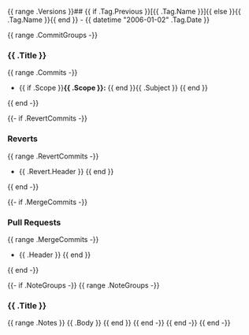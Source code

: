 {{ range .Versions }}## {{ if .Tag.Previous }}[{{ .Tag.Name }}]{{ else }}{{ .Tag.Name }}{{ end }} - {{ datetime "2006-01-02" .Tag.Date }}

{{ range .CommitGroups -}}

### {{ .Title }}

{{ range .Commits -}}

- {{ if .Scope }}**{{ .Scope }}:** {{ end }}{{ .Subject }}
{{ end }}

{{ end -}}

{{- if .RevertCommits -}}

### Reverts

{{ range .RevertCommits -}}

- {{ .Revert.Header }}
{{ end }}

{{ end -}}

{{- if .MergeCommits -}}

### Pull Requests

{{ range .MergeCommits -}}

- {{ .Header }}
{{ end }}

{{ end -}}

{{- if .NoteGroups -}}
{{ range .NoteGroups -}}

### {{ .Title }}

{{ range .Notes }}
{{ .Body }}
{{ end }}
{{ end -}}
{{ end -}}
{{ end -}}